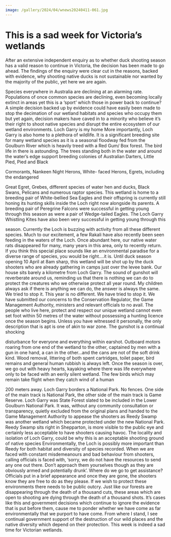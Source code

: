 ```yaml
---
image: /gallery/2024/04/wnews20240411-061.jpg
---
```

# This is a sad week for Victoria’s wetlands

After an extensive independent enquiry as to whether duck shooting season has a valid reason to continue in Victoria, the decision has been made to go ahead. The findings of the enquiry were clear cut in the reasons, backed with evidence, why shooting native ducks is not sustainable nor wanted by the majority of the public, yet here we are again.

<!--more-->

Species everywhere in Australia are
declining at an alarming rate. Populations
of once common species are declining, even
becoming locally extinct in areas yet this is a
‘sport’ which those in power back to continue?
A simple decision backed up by evidence
could have easily been made to stop the
decimation of our wetland habitats and species
who occupy them but yet again, decision makers
have caved in to a minority who believe it’s
their right to shoot native species and disrupt the
entire ecosystem of our wetland environments.
Loch Garry is my home
More importantly, Loch Garry is also home
to a plethora of wildlife. It is a significant
breeding site for many wetland species as it
is a seasonal floodway fed from the Goulburn
River which is heavily treed with a Red Gum/
Box forest.
The bird life in there is astounding. The
trees standing both in the water and around
the water’s edge support breeding colonies of
Australian Darters, Little Pied, Pied and Black

Cormorants, Nankeen Night Herons, White-
faced Herons, Egrets, including the endangered

Great Egret, Grebes, different species of water
hen and ducks, Black Swans, Pelicans and
numerous raptor species. This wetland is home
to a breeding pair of White-bellied Sea Eagles
and their offspring is currently still honing
its hunting skills inside the Loch right now
alongside its parents.
A breeding pair of Peregrine Falcons were
successful in getting young through this season
as were a pair of Wedge-tailed Eagles. The
Loch Garry Whistling Kites have also been
very successful in getting young through this

season. Currently the Loch is buzzing with
activity from all these different species. Much
to our excitement, a few Rakali have also
recently been seen feeding in the waters of the
Loch. Once abundant here, our native water rats
disappeared for many, many years in this area,
only to recently return.
If you think this special place sounds like an
environmental paradise for a diverse range of
species, you would be right....it is.
Until duck season opening 10 April at 8am
sharp, this wetland will be shot up by the duck
shooters who are already gathering in camps
just over the levee bank. Our house sits barely
a kilometre from Loch Garry. The sound of
gunshot will reverberate around us, reminding
us that there is nothing we can do to protect
the creatures who we otherwise protect all
year round. My children always ask if there is
anything we can do, the answer is always the
same. We tried to stop it.
This year is no different. We have tried to
stop it. We have submitted our concerns to the
Conservation Regulator, the Game Management
Authority, ministers and relevant officials to
no avail. The people who live here, protect
and respect our unique wetland cannot even
set foot within 50 metres of the water without
possessing a hunting licence once the season
begins. Unless you have witnessed it personally,
the only description that is apt is one of akin to
war zone. The gunshot is a continual shocking

disturbance for everyone and everything within
earshot. Outboard motors roaring from one end
of the wetland to the other, captained by men
with a gun in one hand, a can in the other...and
the cans are not of the soft drink kind.
Wood removal, littering of both spent
cartridges, toilet paper, bird remains and general
human rubbish is always left.
Once the season is over, we go out with
heavy hearts, kayaking where there was life
everywhere only to be faced with an eerily
silent wetland. The few birds which may remain
take flight when they catch wind of a human

200 meters away.
Loch Garry borders a National Park. No
fences. One side of the main track is National
Park, the other side of the main track is
Game Reserve. Loch Garry was State Forest
slated to be included in the Lower Goulburn
National Park. It was, without any community
consultation or transparency, quietly excluded
from the original plans and handed to the Game
Management Authority to appease the shooters
as Reedy Swamp was another wetland which
became protected under the new National
Park. Reedy Swamp sits right in Shepparton,
is more visible to the public eye and certainly
less acceptable to have shooters causing havoc.
The locality and isolation of Loch Garry, could
be why this is an acceptable shooting ground
of native species Environmentally, the Loch is
possibly more important than Reedy for both
habitat and diversity of species recorded. When
we are faced with constant misdemeanours and
bad behaviour from shooters, calling officials is
faced with, ‘sorry, we do not have the resources
to send any one out there. Don’t approach them
yourselves though as they are obviously armed
and potentially drunk’. Where do we go to get
assistance? Officials put in a brief appearance
and once they are gone, the shooters know they
are free to do as they please.
If we wish to protect these environments
there needs to be public outcry. Just like our
forests are disappearing through the death of
a thousand cuts, these areas which are open
to shooting are dying through the death of a
thousand shots.
It’s cases like this and government decisions
which continue to ignore the evidence that is
put before them, cause me to ponder whether
we have come as far environmentally that we
purport to have come. From where I stand, I see
continual government support of the destruction
of our wild places and the native diversity which
depend on their protection.
This week is indeed a sad time for Victorian
wetlands.

